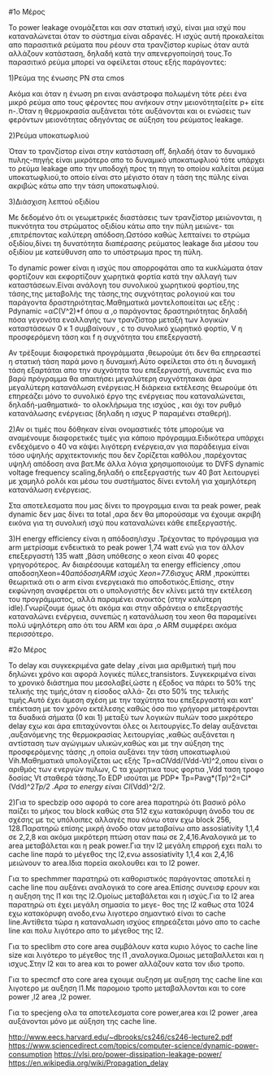 #1o Μέρος

Το power leakage ονομάζεται και σαν στατική ισχύ, είναι μια ισχύ που καταναλώνεται όταν το σύστημα  είναι αδρανές.
Η ισχύς αυτή  προκαλείται απο παρασιτικά ρεύματα που ρέουν στα τρανζίστορ  κυρίως όταν αυτά αλλάζουν κατάσταση,
δηλαδή κατά την απενεργοποίησή τους.Το παρασιτικό ρεύμα μπορεί να οφείλεται στους εξής παράγοντες:

1)Ρεύμα της ένωσης PN στα cmos

Aκόμα και όταν η ένωση pn ειναι ανάστροφα πολωμένη τότε ρέει ένα μικρό ρεύμα απο τους φέροντες που ανήκουν στην μειονότητα(είτε 
p+ είτε n-.Όταν η θερμοκρασία αυξάνεται τότε αυξάνονται και οι ενώσεις των φερόντων μειονότητας οδηγόντας σε αύξηση του ρεύματος
leakage.

2)Ρεύμα υποκατωφλιού

Όταν το τρανζίστορ είναι στην κατάσταση  off, δηλαδή όταν το δυναμικό πυλης-πηγής είναι μικρότερο απο το δυναμικό υποκατωφλιού
τότε υπάρχει το ρεύμα leakage απο την υποδοχή προς τη πηγη το οποίου καλείται ρεύμα υποκατωφλιού,το οποίο είναι στο μέγιστο όταν
η τάση της πύλης είναι ακριβώς κάτω απο την τάση υποκατωφλιού.

3)Διάσχιση λεπτού οξιδίου

Με δεδομένο ότι οι γεωμετρικές διαστάσεις των τρανζίστορ μειώνονται, η πυκνότητα του στρώματος οξιδίου κάτω απο την πύλη μειώνε-
ται ,επιτρέποντας καλύτερη απόδοση.Ωστόσο καθώς λεπταίνει το στρώμα οξιδίου,δίνει τη δυνατότητα διαπέρασης ρεύματος leakage δια
μέσου του οξιδίου με κατεύθυνση απο το υπόστρωμα προς τη πύλη.

Το dynamic power είναι η ισχύς που απορροφάται απο τα κυκλώματα όταν φορτίζουν και εκφορτίζουν χωρητικά φορτία κατά την αλλαγή 
των καταστάσεων.Είναι ανάλογη του συνολικού χωρητικού φορτίου,της τάσης,της μεταβολής της τάσης,της συχνότητας  ρολογιού και του
παράγοντα δραστηριότητας.Μαθηματικά μοντελοποιείται ως εξής : Pdynamic =α*C*(V^2)*f  όπου α ,ο παράγοντας δραστηριότητας δηλαδή
πόσα γεγονότα εναλλαγής των τρανζίστορ  μεταξή των λογικών καταστάσεων 0 κ 1 συμβαίνουν , c το συνολικό χωρητικό φορτίο, V η 
προσφερόμενη τάση και f η συχνότητα του επεξεργαστή.

Αν τρέξουμε διαφορετικά προγράμματα ,θεωρούμε ότι δεν θα επηρεαστεί η στατική τάση παρά μονο η δυναμική.Αύτο οφείλεται στο 
ότι η δυναμική τάση εξαρτάται απο την συχνότητα του επεξεργαστή, συνεπώς ενα πιο βαρύ πρόγραμμα θα απαιτήσει  μεγαλύτερη 
συχνότητακαι άρα μεγαλύτερη κατανάλωση ενέργειας.Η διάρκεια εκτέλεσης θεωρούμε ότι επηρεάζει μόνο το συνολικό έργο  της 
ενέργειας που καταναλώνεται, δηλαδή-μαθηματικά- το ολοκλήρωμα της ισχύος , και όχι τον ρυθμό κατανάλωσης ενέργειας (δηλαδη η 
ισχυς P παραμένει σταθερή).

2)Αν οι τιμές που δόθηκαν είναι ονομαστικές τότε μπορούμε να αναμένουμε διαφορετικές τιμές για κάποιο πρόγραμμα.Ειδικότερα
υπάρχει ενδεχόμενο ο 40 να κάψει λιγότερη ενέργεια,αν για παράδειγμα είναι τόσο υψηλής αρχιτεκτονικής που δεν ζορίζεται καθόλου
,παρέχοντας υψηλή απόδοση ανα βατ.Με άλλα λόγια χρησιμοποιούμε το DVFS dynamic voltage frequency scaling,δηλαδή ο επεξεργαστής των 40 βατ λειτουργεί με χαμηλό ρολόι και μέσω  του συστήματος δίνει εντολή για χαμηλότερη κατανάλωση ενέργειας.

Στα αποτελεσματα που μας δίνει το προγραμμα ειναι τα peak power, peak dynamic δεν μας δίνει τα total ,αρα δεν θα μπορούσαμε
να έχουμε ακριβή εικόνα για τη συνολική ισχύ που καταναλώνει κάθε επεξεργαστής.

3)Η energy efficiency είναι η απόδοση/ισχυ .Τρέχοντας το πρόγραμμα για arm μετρίσαμε ενδεικτικά  το peak power  1,74 watt
ενώ για τον άλλον επεξεργαστή 135 watt ,βάση υπόθεσης ο xeon είναι 40 φορες γρηγορότερος. Αν διαιρέσουμε καταμέλη  τα energy
efficiency ,οπου αποδοσηXeon=40*απόδοσηARM  ισχύς Xeon=77.6*ισχυς ARM ,προκύπτει  θεωριτικά οτι ο  arm  είναι ενεργειακά πιο
αποδοτικός.Επίσης, στην εκφώνηση αναφέρεται οτι ο υπολογιστής δεν κλίνει μετά την εκτέλεση του προγράμματος,
αλλά παραμένει ανοικτός (στην καλύτερη idle).Γνωρίζουμε όμως ότι ακόμα και στην αδράνεια ο επεξεργαστής καταναλώνει ενέργεια,
συνεπώς η κατανάλωση του xeon θα παραμείνει πολύ υψηλότερη απο ότι του ARM και άρα ,ο ΑRM  συμφέρει ακόμα περισσότερο.


#2ο Μέρος

Το delay και συγκεκριμένα gate delay ,είναι μια αριθμιτική τιμή που δηλώνει χρόνο και αφορά λογικές πύλες,transistors.
Συγκεκριμένα είναι το χρονικό διάστημα που μεσολαβεί,ώστε η έξοδος να πάρει το 50% της τελικής της τιμής,όταν η είσοδος αλλά-
ζει στο 50% της τελικής τιμής.Αυτό έχει άμεση σχέση με την ταχύτητα του επεξεργαστή και κατ' επέκταση με τον χρόνο εκτέλεσης 
καθώς όσο πιο γρήγορα μεταφέρονται τα δυαδικά σήματα (0 και 1) μεταξύ των λογικών πυλών τοσο μικρότερο delay εχω και άρα
επιταχύνονται όλες οι λειτουργίες.Το delay αυξάνεται ,αυξανόμενης της θερμοκρασίας λειτουργίας ,καθώς αυξάνεται η αντίσταση
των αγώγιμων υλικών,καθώς και με την αύξηση της προσφερόμενης τάσης ,η οποία αυξάνει την τάση υποκατωφλιού Vih.Μαθηματικά
υπολογίζεται ως εξής Tp=α*Cl*Vdd/(Vdd-Vt)^2,οπου είναι ο αριθμός των ενεργών πυλων, C τα χωρητικα τους φορτια ,Vdd ταση τροφο
δοσίας  Vt σταθερά τάσης.Το EDP  ισούται με  PDP* Tp=Pavg*(Tp)^2=Cl*(Vdd)^2*Tp/2 .Aρα το energy είναι Cl*(Vdd)^2/2.


2)Για το specbzip οσο αφορά το core area παρατηρώ ότι βασικό ρόλο παίζει το μήκος του block καθώς στα 512 εχω  κατακόρυφη
άνοδο του σε σχέσης με τις υπόλοιπες αλλαγές που κάνω οταν εχω block 256, 128.Παρατηρώ επίσης μικρή άνοδο οταν μεταβαίνω
απο assosiativity 1,1,4 σε 2,2,8 και ακόμα μικρότερη πτώση οταν παω σε 2,4,16.Αναλογικά με το  area μεταβάλεται και η peak
power.Για την l2 μεγάλη επιρροή εχει παλι το cache line παρά το μέγεθος της l2,ενω assosiativity 1,1,4 και  2,4,16 μειώνουν
το area.Ιδια πορεία ακολουθει και το l2 power.

Για το spechmmer παρατηρώ οτι καθοριστικός παράγοντας αποτελεί η cache line που αυξάνει αναλογικά το core area.Επίσης συνεισφ
ερουν και η αυξηση  της l1 και της l2.Ομοίως μεταβάλεται και η ισχύς.Για το l2 area παρατηρώ οτι έχει μεγάλη σημασία το μεγε-
θος της l2 καθως στα 1024 εχω κατακόρυφη ανοδο,ενω λιγοτερο σημαντικό είναι το cache line.Αντίθετα τώρα η καταναλωση ισχύος
επηρεάζεται μόνο απο το  cache line και πολυ λιγότερο απο το μέγεθος της l2.

Για το speclibm στο core area συμβάλουν κατα κυριο λόγος το cache line size και λιγότερο το μέγεθος της l1 ,αναλογικα.Ομοιως
μεταβαλλεται και η ισχυς.Στην l2 και το area και το power αλλάζουν κατα τον ιδιο τροπο.


Για το specmcf  στο core area εχουμε αυξηση με αυξηση της cache line και λιγοτερο με αυξηση l1.Με παρομοιο τροπο 
μεταβαλλονται και το core power ,l2 area ,l2 power.

Για το specjeng  ολα τα αποτελεσματα core power,area και l2 power ,area  αυξάνονται  μόνο με αύξηση της cache line.



http://www.eecs.harvard.edu/~dbrooks/cs246/cs246-lecture2.pdf
https://www.sciencedirect.com/topics/computer-science/dynamic-power-consumption
https://vlsi.pro/power-dissipation-leakage-power/
https://en.wikipedia.org/wiki/Propagation_delay
